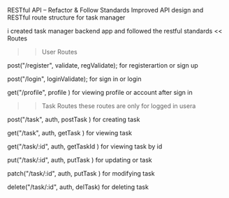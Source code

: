 RESTful API – Refactor & Follow Standards
 Improved API design and RESTful route structure for task manager

 i created task manager backend app and followed the restful standards
 << Routes

>> User Routes

post("/register", validate, regValidate);  for registerartion or sign up

post("/login", loginValidate);  for sign in or login

get("/profile", profile ) for viewing profile or account after sign in

>> Task Routes  these routes are only for logged in usera
 
post("/task", auth, postTask )  for creating task

get("/task", auth, getTask )    for viewing task

get("/task/:id", auth, getTaskId )  for viewing task by id

put("/task/:id", auth, putTask )    for updating or task

patch("/task/:id", auth, putTask )  for modifying task

delete("/task/:id", auth, delTask)  for deleting task


